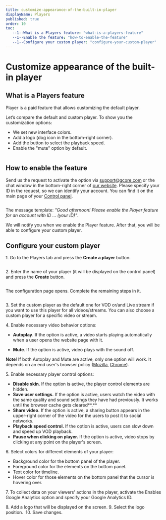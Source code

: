 ```yaml
---
title: customize-appearance-of-the-built-in-player 
displayName: Players
published: true
order: 10
toc:
   --1--What is a Players feature: "what-is-a-players-feature"
   --1--Enable the feature: "how-to-enable-the-feature"
   --1--Configure your custom player: "configure-your-custom-player"
---
```

# Customize appearance of the built-in player 
  
## What is a Players feature

Player is a paid feature that allows customizing the default player.

Let’s compare the default and custom player. To show you the customization options:

- We set new interface colors.
- Add a logo (dog icon in the bottom-right corner).
- Add the button to select the playback speed.
- Enable the "mute" option by default.

<img src="https://support.gcore.com/hc/article_attachments/9480237913361/mceclip0.png" alt="">

## How to enable the feature

Send us the request to activate the option via [support@gcore.com](mailto:support@gcore.com) or the chat window in the bottom-right corner of <a href="https://gcore.com/" target="_blank">our website</a>. Please specify your ID in the request, so we can identify your account. You can find it on the main page of your <a href="https://accounts.gcore.com/reports/dashboard" target="_blank">Control panel</a>. 

<img src="https://support.gcore.com/hc/article_attachments/7061753502993/image_1694.png" alt="">

The message template: *"Good afternoon! Please enable the Player feature for an account with ID … (your ID)"*.

We will notify you when we enable the Player feature. After that, you will be able to configure your custom player.

## Configure your custom player

1\. Go to the Players tab and press the **Create a player** button.

<img src="https://support.gcore.com/hc/article_attachments/9480299755281/mceclip1.png" alt="">

2\. Enter the name of your player (it will be displayed on the control panel) and press the **Create** button.

<img src="https://support.gcore.com/hc/article_attachments/9480335993873/mceclip2.png" alt="">

The configuration page opens. Complete the remaining steps in it.

<img src="https://support.gcore.com/hc/article_attachments/9480338135057/mceclip3.png" alt="">

3\.  Set the custom player as the default one for VOD or/and Live stream if you want to use this player for all videos/streams. You can also choose a custom player for a specific video or stream.

4\.  Enable necessary video behavior options:

- **Autoplay**. If the option is active, a video starts playing automatically when a user opens the website page with it.

- **Mute**. If the option is active, video plays with the sound off.

**Note**! If both Autoplay and Mute are active, only one option will work. It depends on an end user's browser policy (<a href="https://developer.mozilla.org/en-US/docs/Web/Media/Autoplay_guide" target="_blank">Mozilla</a>, <a href="https://developer.chrome.com/blog/autoplay/" target="_blank">Chrome</a>).

5\.  Enable necessary player control options:

- **Disable skin**. If the option is active, the player control elements are hidden. 
- **Save user settings.** If the option is active, users watch the video with the same quality and sound settings they have had previously. It works until the browser cache gets cleared**.**
- **Share video.** If the option is active, a sharing button appears in the upper-right corner of the video for the users to post it to social networks.
- **Playback speed control.** If the option is active, users can slow down and speed up VOD playback. 
- **Pause when clicking on player.** If the option is active, video stops by clicking at any point on the player's screen.

6\.  Select colors for different elements of your player:

- Background color for the bottom panel of the player.
- Foreground color for the elements on the bottom panel.
- Text color for timeline.
- Hover color for those elements on the bottom panel that the cursor is hovering over.

7\.  To collect data on your viewers' actions in the player, activate the Enables Google Analytics option and specify your Google Analytics ID.

8\.  Add a logo that will be displayed on the screen.
9\.  Select the logo position. 
10\.  Save changes.